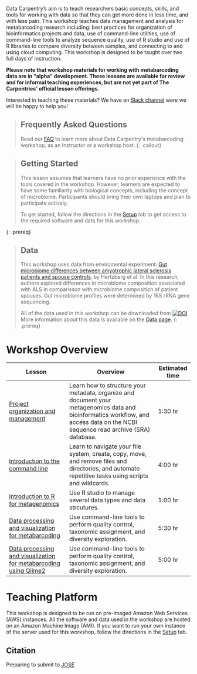 ---
---

Data Carpentry’s aim is to teach researchers basic concepts, skills, and tools for working
with data so that they can get more done in less time, and with less pain. This workshop
teaches data management and analysis for metabarcoding research including: 
best practices for organization of bioinformatics projects and data, use of command-line 
utilities, use of command-line tools to analyze sequence quality, use of R studio and
use of R libraries to compare diversity between samples, and connecting to and using cloud 
computing. This workshop is designed to be taught over two full days of instruction.

**Please note that workshop materials for working with metabarcoding data are in “alpha” development. 
These lessons are available for review and for informal teaching experiences, but are not yet part 
of The Carpentries’ official lesson offerings.**

Interested in teaching these materials? We have an 
[Slack channel](https://join.slack.com/t/metagenomicslesson/shared_invite/zt-pjaldgg7-BQVHxLTAqxlklkaH881xbA) 
were we will be happy to help you!


> ## Frequently Asked Questions
> Read our [FAQ](/metabarcoding-workshop/faq/) to learn more about Data Carpentry's metabarcoding workshop, as an Instructor or a workshop host.
{: .callout}

> ## Getting Started
>
> This lesson assumes that learners have no prior experience with the tools covered in the workshop. 
> However, learners are expected to have some familiarity with biological concepts,
> including the 
> concept of microbiome. Participants should bring their own laptops and plan to participate actively. 
> 
> To get started, follow the directions in the [Setup](setup.html) tab to 
> get access to the required software and data for this workshop.
> 
{: .prereq}

> ## Data
> 
> This workshop uses data from enviromental experiment: [Gut microbiome differences
>  between amyotrophic lateral sclerosis patients and spouse
>   controls](https://pubmed.ncbi.nlm.nih.gov/33818222/), by Hertzberg et al.
> In this research, authors explored differences in microbiome composition 
> associated with ALS in comparisson with microbiome composition of patient spouses.
> Gut microbiome profiles were determined by 16S rRNA gene sequencing.
> 
> All of the data used in this workshop can be downloaded from
>  [![DOI](!https://zenodo.org/badge/DOI/10.5281/zenodo.4285901.svg)](https://doi.org/10.5281/zenodo.4285901)
> More information about this data is available on the [Data page](https://datacarpentry.org/organization-genomics/data/).
{: .prereq} 

# Workshop Overview 

| Lesson    | Overview | Estimated time|
| ------- | ---------- | ---------- |
| [Project organization and management](https://nselem.github.io/organization-metabarcoding) | Learn how to structure your metadata, organize and document your metagenomics data and bioinformatics workflow, and access data on the NCBI sequence read archive (SRA) database.|1:30 hr|  
| [Introduction to the command line](https://nselem.github.io/shell-metabarcode) |  Learn to navigate your file system, create, copy, move, and remove files and directories, and automate repetitive tasks using scripts and wildcards. | 4:00 hr| 
|[Introduction to R for metagenomics](https://Bedxxe.github.io/Introduction-to-R-for-Metabarcoding) | Use R studio to manage several data types and data strcutures. | 1:00 hr| 
|[Data processing and visualization for metabarcoding](https://ahmedmoustafa.github.io/metabarcoding/) | Use command-line tools to perform quality control, taxonomic assignment, and diversity exploration. | 5:30 hr|
|[Data processing and visualization for metabarcoding using Qiime2](https://aaronejaime.github.io/Qiime2/) | Use command-line tools to perform quality control, taxonomic assignment, and diversity exploration. | 5:00 hr| 

<!--
# Optional Additional Lessons

| Lesson | Overview |
| ------- | -------- |
| [16S genomics](https://datacarpentry.org/genomics-r-intro/) | Use R to analyze and visualize between-sample variation. |
!-->

# Teaching Platform
This workshop is designed to be run on pre-imaged Amazon Web Services (AWS)
instances. All the software and data used in the workshop are hosted on an Amazon Machine Image (AMI).
If you want to run your own instance of the server used for this workshop, follow the directions in the [Setup](setup.html) tab. 

## Citation 
Preparing to submit to [JOSE](paper.md)
